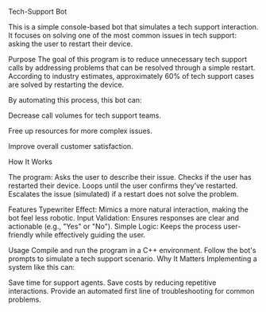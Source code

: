 Tech-Support Bot

This is a simple console-based bot that simulates a tech support interaction. It focuses on solving one of the most common issues in tech support: asking the user to restart their device.

Purpose
The goal of this program is to reduce unnecessary tech support calls by addressing problems that can be resolved through a simple restart.
According to industry estimates, approximately 60% of tech support cases are solved by restarting the device.

By automating this process, this bot can:

Decrease call volumes for tech support teams.

Free up resources for more complex issues.

Improve overall customer satisfaction.

How It Works

The program:
Asks the user to describe their issue.
Checks if the user has restarted their device.
Loops until the user confirms they’ve restarted.
Escalates the issue (simulated) if a restart does not solve the problem.

Features
Typewriter Effect: Mimics a more natural interaction, making the bot feel less robotic.
Input Validation: Ensures responses are clear and actionable (e.g., "Yes" or "No").
Simple Logic: Keeps the process user-friendly while effectively guiding the user.

Usage
Compile and run the program in a C++ environment.
Follow the bot's prompts to simulate a tech support scenario.
Why It Matters
Implementing a system like this can:

Save time for support agents.
Save costs by reducing repetitive interactions.
Provide an automated first line of troubleshooting for common problems.
